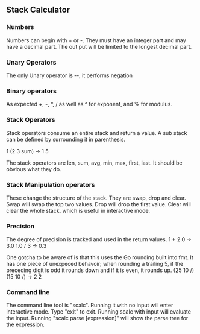 ## Stack Calculator

### Numbers

Numbers can begin with + or -. They must have an integer part and may have a
decimal part. The out put will be limited to the longest decimal part.

### Unary Operators
The only Unary operator is --, it performs negation

### Binary operators
As expected +, -, *, / as well as ^ for exponent, and % for modulus.

### Stack Operators
Stack operators consume an entire stack and return a value. A sub stack can be
defined by surrounding it in parenthesis.

  1 (2 3 sum) -> 1 5

The stack operators are len, sum, avg, min, max, first, last. It should be
obvious what they do.

### Stack Manipulation operators
These change the structure of the stack. They are swap, drop and clear. Swap
will swap the top two values. Drop will drop the first value. Clear will clear
the whole stack, which is useful in interactive mode.

### Precision
The degree of precision is tracked and used in the return values.
  1 + 2.0 -> 3.0
  1.0 / 3 -> 0.3

One gotcha to be aware of is that this uses the Go rounding built into fmt. It
has one piece of unexpeced behavoir; when rounding a trailing 5, if the
preceding digit is odd it rounds down and if it is even, it rounds up.
  (25 10 /) (15 10 /) -> 2 2

### Command line
The command line tool is "scalc". Running it with no input will enter
interactive mode. Type "exit" to exit. Running scalc with input will evaluate
the input. Running "scalc parse [expression]" will show the parse tree for the
expression.